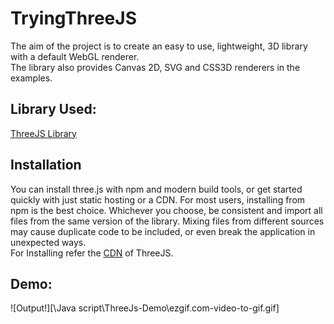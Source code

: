 # TryingThreeJS
The aim of the project is to create an easy to use, lightweight, 3D library with a default WebGL renderer.<br> 
The library also provides Canvas 2D, SVG and CSS3D renderers in the examples.

## Library Used:
[ThreeJS Library](https://github.com/mrdoob/three.js)

## Installation
You can install three.js with npm and modern build tools, or get started quickly with just static hosting or a CDN.
For most users, installing from npm is the best choice. Whichever you choose, be consistent and import all files from the same version of the library.
Mixing files from different sources may cause duplicate code to be included, or even break the application in unexpected ways. <br>
For Installing refer the [CDN](https://threejs.org/docs/#manual/en/introduction/Installation) of ThreeJS.

## Demo:
![Output!][\Java script\ThreeJs-Demo\ezgif.com-video-to-gif.gif]
